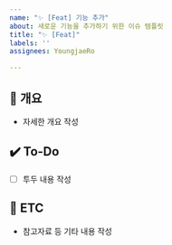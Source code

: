 ```yaml
---
name: "✨ [Feat] 기능 추가"
about: 새로운 기능을 추가하기 위한 이슈 템플릿
title: "✨ [Feat]"
labels: ''
assignees: YoungjaeRo

---
```


## 📝 개요
- 자세한 개요 작성

## ✔️ To-Do
- [ ] 투두 내용 작성

## 👀 ETC
- 참고자료 등 기타 내용 작성
